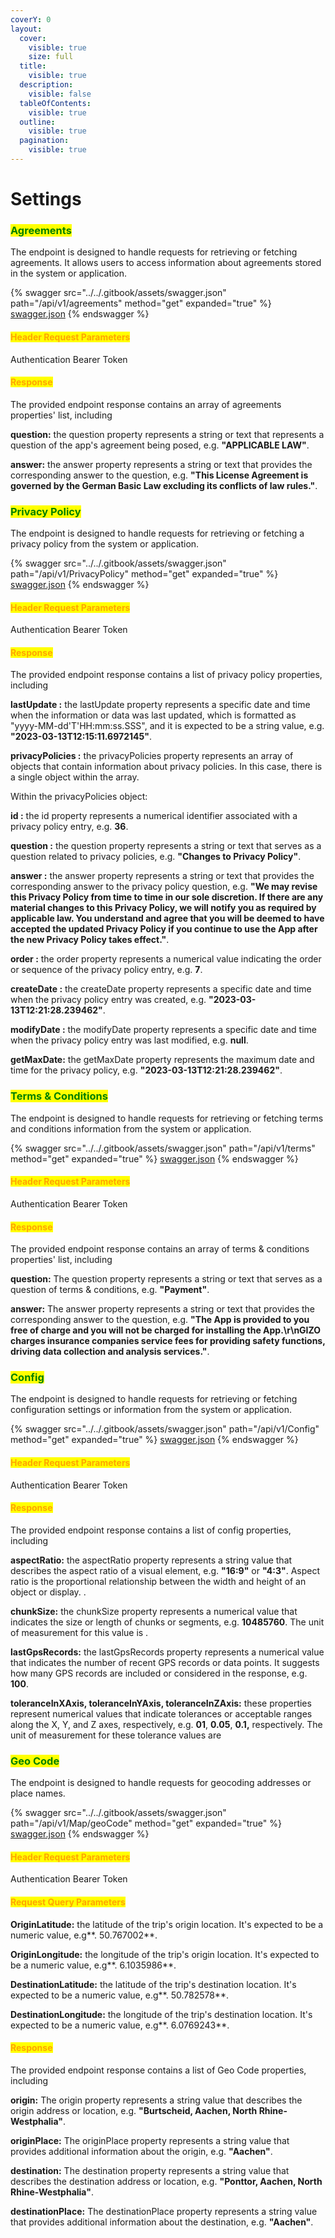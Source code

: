 ```yaml
---
coverY: 0
layout:
  cover:
    visible: true
    size: full
  title:
    visible: true
  description:
    visible: false
  tableOfContents:
    visible: true
  outline:
    visible: true
  pagination:
    visible: true
---
```


# Settings

### <mark style="color:green;">Agreements</mark>

The endpoint is designed to handle requests for retrieving or fetching agreements. It allows users to access information about agreements stored in the system or application.

{% swagger src="../../.gitbook/assets/swagger.json" path="/api/v1/agreements" method="get" expanded="true" %}
[swagger.json](../../.gitbook/assets/swagger.json)
{% endswagger %}

#### <mark style="color:orange;">Header Request Parameters</mark>

Authentication Bearer Token

#### <mark style="color:orange;">**Response**</mark>

The provided endpoint response contains an array of agreements properties' list, including &#x20;

**question:** the question property represents a string or text that represents a question of the app's agreement being posed, e.g. **"APPLICABLE LAW"**.

**answer:** the answer property represents a string or text that provides the corresponding answer to the question, e.g. **"This License Agreement is governed by the German Basic Law excluding its conflicts of law rules."**.



### <mark style="color:green;">**Privacy Policy**</mark>

The endpoint is designed to handle requests for retrieving or fetching a privacy policy from the system or application.

{% swagger src="../../.gitbook/assets/swagger.json" path="/api/v1/PrivacyPolicy" method="get" expanded="true" %}
[swagger.json](../../.gitbook/assets/swagger.json)
{% endswagger %}

#### <mark style="color:orange;">Header Request Parameters</mark>

Authentication Bearer Token

#### <mark style="color:orange;">**Response**</mark>

The provided endpoint response contains a list of privacy policy properties, including&#x20;

**lastUpdate :** the lastUpdate property represents a specific date and time when the information or data was last updated, which is formatted as "yyyy-MM-dd'T'HH:mm:ss.SSS", and it is expected to be a string value, e.g. **"2023-03-13T12:15:11.6972145"**.

**privacyPolicies :** the privacyPolicies property represents an array of objects that contain information about privacy policies. In this case, there is a single object within the array.

Within the privacyPolicies object:

**id :** the id property represents a numerical identifier associated with a privacy policy entry, e.g. **36**.

**question :** the question property represents a string or text that serves as a question related to privacy policies, e.g. **"Changes to Privacy Policy"**.

**answer :** the answer property represents a string or text that provides the corresponding answer to the privacy policy question, e.g. **"We may revise this Privacy Policy from time to time in our sole discretion. If there are any material changes to this Privacy Policy, we will notify you as required by applicable law. You understand and agree that you will be deemed to have accepted the updated Privacy Policy if you continue to use the App after the new Privacy Policy takes effect."**.

**order :** the order property represents a numerical value indicating the order or sequence of the privacy policy entry, e.g. **7**.

**createDate :** the createDate property represents a specific date and time when the privacy policy entry was created, e.g. **"2023-03-13T12:21:28.239462"**.

**modifyDate :** the modifyDate property represents a specific date and time when the privacy policy entry was last modified, e.g. **null**.

**getMaxDate:** the getMaxDate property represents the maximum date and time for the privacy policy, e.g. **"2023-03-13T12:21:28.239462"**.



### <mark style="color:green;">Terms & Conditions</mark>

The endpoint is designed to handle requests for retrieving or fetching terms and conditions information from the system or application.

{% swagger src="../../.gitbook/assets/swagger.json" path="/api/v1/terms" method="get" expanded="true" %}
[swagger.json](../../.gitbook/assets/swagger.json)
{% endswagger %}

#### <mark style="color:orange;">Header Request Parameters</mark>

Authentication Bearer Token

#### <mark style="color:orange;">**Response**</mark>

The provided endpoint response contains an array of terms & conditions properties' list, including&#x20;

**question:** The question property represents a string or text that serves as a question of terms & conditions, e.g. **"Payment"**.

**answer:** The answer property represents a string or text that provides the corresponding answer to the question, e.g. **"The App is provided to you free of charge and you will not be charged for installing the App.\r\nGIZO charges insurance companies service fees for providing safety functions, driving data collection and analysis services."**.



### <mark style="color:green;">Config</mark>

The endpoint is designed to handle requests for retrieving or fetching configuration settings or information from the system or application.

{% swagger src="../../.gitbook/assets/swagger.json" path="/api/v1/Config" method="get" expanded="true" %}
[swagger.json](../../.gitbook/assets/swagger.json)
{% endswagger %}

#### <mark style="color:orange;">Header Request Parameters</mark>

Authentication Bearer Token

#### <mark style="color:orange;">**Response**</mark>

The provided endpoint response contains a list of config properties, including &#x20;

**aspectRatio:** the aspectRatio property represents a string value that describes the aspect ratio of a visual element, e.g. **"16:9"** or **"4:3"**. Aspect ratio is the proportional relationship between the width and height of an object or display.  .

**chunkSize:** the chunkSize property represents a numerical value that indicates the size or length of chunks or segments, e.g. **10485760**. The unit of measurement for this value is  .

**lastGpsRecords:** the lastGpsRecords property represents a numerical value that indicates the number of recent GPS records or data points. It suggests how many GPS records are included or considered in the response, e.g. **100**.

**toleranceInXAxis, toleranceInYAxis, toleranceInZAxis:** these properties represent numerical values that indicate tolerances or acceptable ranges along the X, Y, and Z axes, respectively, e.g. **01**, **0.05**, **0.1,** respectively. The unit of measurement for these tolerance values are&#x20;



### <mark style="color:green;">Geo Code</mark>

The endpoint is designed to handle requests for geocoding addresses or place names.

{% swagger src="../../.gitbook/assets/swagger.json" path="/api/v1/Map/geoCode" method="get" expanded="true" %}
[swagger.json](../../.gitbook/assets/swagger.json)
{% endswagger %}

#### <mark style="color:orange;">Header Request Parameters</mark>

Authentication Bearer Token

#### <mark style="color:orange;">Request Query Parameters</mark>

**OriginLatitude:** the latitude of the trip's origin location. It's expected to be a numeric value, e.g**. 50.767002**.

**OriginLongitude:** the longitude of the trip's origin location. It's expected to be a numeric value, e.g**. 6.1035986**.

**DestinationLatitude:** the latitude of the trip's destination location. It's expected to be a numeric value, e.g**. 50.782578**.

**DestinationLongitude:** the longitude of the trip's destination location. It's expected to be a numeric value, e.g**. 6.0769243**.

#### <mark style="color:orange;">**Response**</mark>

The provided endpoint response contains a list of Geo Code properties, including&#x20;

**origin:** The origin property represents a string value that describes the origin address or location, e.g. **"Burtscheid, Aachen, North Rhine-Westphalia"**.&#x20;

**originPlace:** The originPlace property represents a string value that provides additional information about the origin, e.g. **"Aachen"**.

**destination:** The destination property represents a string value that describes the destination address or location, e.g. **"Ponttor, Aachen, North Rhine-Westphalia"**. &#x20;

**destinationPlace:** The destinationPlace property represents a string value that provides additional information about the destination, e.g. **"Aachen"**.
